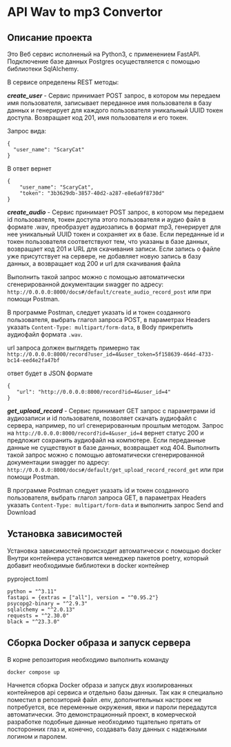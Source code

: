 # API Wav to mp3 Convertor

## Описание проекта
Это Веб сервис исполненый на Python3, с применением FastAPI. Подключение базе данных Postgres осуществляется с помощью библиотеки SqlAlchemy.

В сервисе определены REST методы:

***create_user*** - Сервис принимает POST запрос, в котором мы передаем имя пользователя,
записывает переданное имя пользователя в базу данных и генерирует для каждого пользователя уникальный UUID токен доступа. Возвращает код 201, имя пользователя и его токен.

Запрос вида:
```
{
  "user_name": "ScaryCat"
} 
```
В ответ вернет
```
{
    "user_name": "ScaryCat",
    "token": "3b3629db-3857-40d2-a287-e8e6a9f8730d"
}
```

***create_audio*** - Сервис принимает POST запрос, в котором мы передаем id пользователя, токен доступа этого пользователя и аудио файл в формате .wav, преобразует аудиозапись в формат mp3,
генерирует для нее уникальный UUID токен и сохраняет их в базе. Если переданные id и токен пользователя соответствуют тем, что указаны в базе данных,
возвращает код 201 и URL для скачивания записи. Если запись о файле уже присутствует на сервере, не добавляет новую запись в базу данных, а возврaщает код 200 и url для скачивания файла

Выполнить такой запрос можно с помощью автоматически сгенерированной документации swagger по адресу: `http://0.0.0.0:8000/docs#/default/create_audio_record_post` или при помощи Postman.

В программе Postman, следует указать id и токен созданного пользователя, выбрать глагол запроса POST, в параметрах Headers указать `Content-Type: multipart/form-data`, в Body прикрепить аудиофайл формата `.wav`.

 url запроса должен выглядеть примерно так `http://0.0.0.0:8000/record?user_id=4&user_token=5f158639-464d-4733-bc14-eed4e2fa47bf`
 
 ответ будет в JSON формате 
 ```
 {
    "url": "http://0.0.0.0:8000/record?id=4&user_id=4"
}
 ```

***get_upload_record*** - Сервис принимает GET запрос с параметрами id аудиозаписи и id пользователя, позволяет скачать аудиофайл с сервера, например, по url сгенерированным прошлым методом.
Запрос на `http://0.0.0.0:8000/record?id=4&user_id=4`
вернет статус 200 и предложит сохранить аудиофайл на компютере. Если переданные данные не существуют в базе данных, возвращает код 404.
Выполнить такой запрос можно с помощью автоматически сгенерированной документации swagger по адресу: `http://0.0.0.0:8000/docs#/default/get_upload_record_record_get` или при помощи Postman.

В программе Postman следует указать id и токен созданного пользователя, выбрать глагол запроса GET, в параметрах Headers указать `Content-Type: multipart/form-data` и выполнить запрос Send and Download

## Установка зависимостей

Установка зависимостей происходит автоматически с помощью docker Внутри контейнера установится менеджер пакетов poetry, который добавит необходимые библиотеки в docker контейнер

pyproject.toml
```
python = "^3.11"
fastapi = {extras = ["all"], version = "^0.95.2"}
psycopg2-binary = "^2.9.3"
sqlalchemy = "^2.0.13"
requests = "^2.30.0"
black = "^23.3.0"
```
## Сборка Docker образа и запуск сервера

В корне репозитория необходимо выполнить команду

`docker compose up`

Начнется сборка Docker образа и запуск двух изолированных контейнеров api сервиса и отдельно базы данных.
Так как я специально поместил в репозиторий файл .env, дополнительных настроек не потребуется, все переменные окружения, явки и пароли передадутся автоматически.
Это демонстрационный проект, в комерческой разработке подобные данные необходимо тщательно прятать от посторонних глаз и, конечно, создавать базу данных с надежными логином и паролем.
